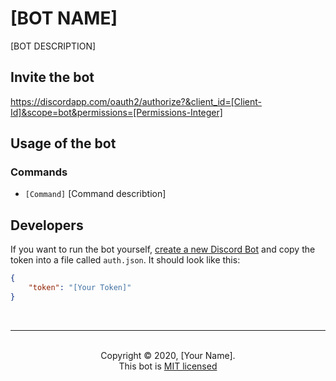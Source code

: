 # [BOT NAME]
[BOT DESCRIPTION]

## Invite the bot

https://discordapp.com/oauth2/authorize?&client_id=[Client-Id]&scope=bot&permissions=[Permissions-Integer]

## Usage of the bot

### Commands

- ``[Command]`` [Command describtion]

## Developers

If you want to run the bot yourself, [create a new Discord Bot](https://discordapp.com/developers/docs/intro#bots-and-apps) and copy the token into a file called `auth.json`. It should look like this:

```json
{
    "token": "[Your Token]"
}
```

<br>

<hr>
<br>
<center>Copyright © 2020, [Your Name].</center>
<center>This bot is <a href="https://github.com/dorfingerjonas/discord-bot-template/blob/master/LICENSE">MIT licensed</a>
